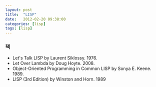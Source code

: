 ```yaml
---
layout: post
title:  "LISP"
date:   2012-02-20 09:38:00
categories: [lisp]
tags: [lisp]
---
```


### 책

- Let's Talk LISP by Laurent Siklossy. 1976.
- Let Over Lambda by Doug Hoyte. 2008.
- Object-Oriented Programming in Common LISP by Sonya E. Keene. 1989.
- LISP (3rd Edition) by Winston and Horn. 1989
